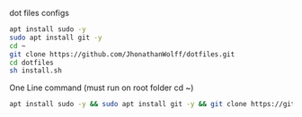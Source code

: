 
dot files configs

```bash
apt install sudo -y
sudo apt install git -y
cd ~
git clone https://github.com/JhonathanWolff/dotfiles.git
cd dotfiles
sh install.sh
```

One Line command  (must run on root folder cd ~)
```bash
apt install sudo -y && sudo apt install git -y && git clone https://github.com/JhonathanWolff/dotfiles.git && cd dotfiles && sh install.sh
```

